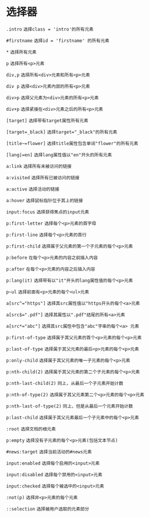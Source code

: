 # 选择器

`.intro`   `选择class = 'intro'的所有元素` 

`#firstname`   `选择id = 'firstname' 的所有元素`

`*`   `选择所有元素`

`p`   `选择所有<p>元素`

`div,p`   `选择所有<div>元素和所有<p>元素`

`div p`   `选择<div>元素内部的所有<p>元素`

`div>p`   `选择父元素为<div>元素的所有<p>元素`

`div+p`   `选择紧接在<div>元素之后的所有<p>元素`

`[target]`   `选择带有target属性所有元素`

`[target=_black]`   `选择target="_black"的所有元素`

`[title~=flower]`   `选择title属性包含单词"flower"的所有元素`

`[lang|=en]`   `选择lang属性值以"en"开头的所有元素`

`a:link`   `选择所有未被访问的链接`

`a:visited`   `选择所有已被访问的链接`

`a:active`   `选择活动的链接`

`a:hover`   `选择鼠标指针位于其上的链接`

`input:focus`   `选择获得焦点的input元素`

`p:first-letter`   `选择每个<p>元素的首字母`

`p:first-line`   `选择每个<p>元素的首行`

`p:first-child`   `选择属于父元素的第一个子元素的每个<p>元素`

`p:before`   `在每个<p>元素的内容之前插入内容`

`p:after`   `在每个<p>元素的内容之后插入内容`

`p:lang(it)`   `选择带有以"it"开头的lang属性值的每个<p>元素`

`p~ul`   `选择前面有<p>元素的每个<ul>元素`

`a[src^="https"]`   `选择其src属性值以"https开头的每个<a>元素`

`a[src$=".pdf"]`   `选择其属性以".pdf"结尾的所有<a>元素`

`a[src*="abc"]`   `选择其src属性中包含"abc"字串的每个<a> 元素`

`p:first-of-type`   `选择属于其父元素的首个<p>元素的每个<p>元素`

`p:last-of-type`   `选择属于其父元素的最后<p>元素的每个<p>元素`

`p:only-child`   `选择属于其父元素的唯一子元素的每个<p>元素`

`p:nth-child(2)`   `选择属于其父元素的第二个子元素的每个<p>元素`

`p:nth-last-child(2)`   `同上，从最后一个子元素开始计数`

`p:nth-of-type(2)`   `选择属于其父元素第二个<p>元素的每个<p>元素`

`p:nth-last-of-type(2)`   `同上，但是从最后一个元素开始计数`

`p:last-child`   `选择属于其父元素最后一个子元素中的每个<p>元素`

`:root`   `选择文档的根元素`

`p:empty`   `选择没有子元素的每个<p>元素(包括文本节点)`

`#news:target`   `选择当前活动的#news元素`

`input:enabled`   `选择每个启用的<input>元素`

`input:disabled`   `选择每个禁用的<input>元素`

`input:checked`   `选择每个被选中的<input>元素`

`:not(p)`   `选择非<p>元素的每个元素`

`::selection`   `选择被用户选取的元素部分`